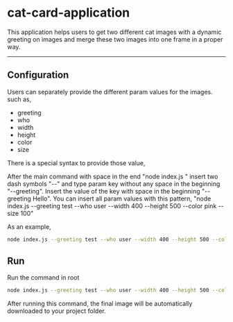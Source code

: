 # cat-card-application
This application helps users to get two different cat images with a dynamic greeting on images and merge these two images into one frame in a proper way.
_____________________________________

## Configuration

Users can separately provide the different param values for the images. such as,

* greeting
* who  
* width
* height
* color
* size

There is a special syntax to provide those value, 

After the main command with space in the end "node index.js " insert two dash symbols "--" and type param key without any space in the beginning "--greeting". Insert the value of the key with space in the beginning "--greeting Hello". You can insert all param values with this pattern, "node index.js --greeting test --who user --width 400 --height 500 --color pink --size 100"

As an example,

```bash 
node index.js --greeting test --who user --width 400 --height 500 --color pink --size 100 
```

## Run

Run the command in root

```bash
node index.js --greeting test --who user --width 400 --height 500 --color pink --size 100
```

After running this command, the final image will be automatically downloaded to your project folder.
